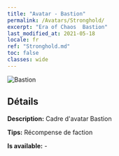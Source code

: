 ```yaml
---
title: "Avatar - Bastion"
permalink: /Avatars/Stronghold/
excerpt: "Era of Chaos  Bastion"
last_modified_at: 2021-05-18
locale: fr
ref: "Stronghold.md"
toc: false
classes: wide
---
```

 ![Bastion](/images/a/avatarFrame_4.png)

## Détails

 **Description:** Cadre d'avatar Bastion 

 **Tips:** Récompense de faction 

 **Is available:**  - 

